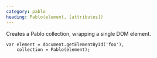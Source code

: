 ```yaml
--- 
category: pablo
heading: Pablo(element, [attributes])
---
```


Creates a Pablo collection, wrapping a single DOM element.

    var element = document.getElementById('foo'),
        collection = Pablo(element);
